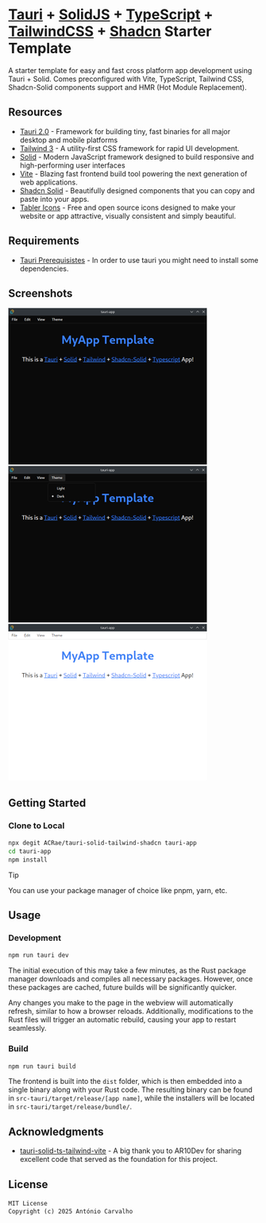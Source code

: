 # [Tauri](https://v2.tauri.app/) + [SolidJS](https://docs.solidjs.com/) + [TypeScript](https://www.typescriptlang.org/) + [TailwindCSS](https://v3.tailwindcss.com/docs/) + [Shadcn](https://shadcn-solid.com/) Starter Template

A starter template for easy and fast cross platform app development using Tauri + Solid. Comes preconfigured with Vite, TypeScript, Tailwind CSS, Shadcn-Solid components support and HMR (Hot Module Replacement).


## Resources
* [Tauri 2.0](https://v2.tauri.app/) - Framework for building tiny, fast binaries for all major desktop and mobile platforms
* [Tailwind 3](https://v3.tailwindcss.com/docs/) - A utility-first CSS framework for rapid UI development.
* [Solid](https://docs.solidjs.com/) - Modern JavaScript framework designed to build responsive and high-performing user interfaces
* [Vite](https://vite.dev/) - Blazing fast frontend build tool powering the next generation of web applications. 
* [Shadcn Solid](https://shadcn-solid.com/) - Beautifully designed components that you can copy and paste into your apps.
* [Tabler Icons](https://tabler.io/docs/icons/libraries/solidjs) - Free and open source icons designed to make your website or app attractive, visually consistent and simply beautiful.


## Requirements
* [Tauri Prerequisistes](https://tauri.app/start/prerequisites/) - In order to use tauri you might need to install some dependencies.


## Screenshots

<p float="left">
    <img src="https://github.com/ACRae/tauri-solid-tailwind-shadcn/raw/main/images/default_theme.png" width="400" />
    <img src="https://github.com/ACRae/tauri-solid-tailwind-shadcn/raw/main/images/theme_switch.png" width="400" />
    <img src="https://github.com/ACRae/tauri-solid-tailwind-shadcn/raw/main/images/light_theme.png" width="400" />
</p>


## Getting Started

### Clone to Local
```bash
npx degit ACRae/tauri-solid-tailwind-shadcn tauri-app 
cd tauri-app
npm install
```
> [!TIP]
> You can use your package manager of choice like pnpm, yarn, etc.


## Usage

### Development
```bash
npm run tauri dev
```
The initial execution of this may take a few minutes, as the Rust package manager downloads and compiles all necessary packages. However, once these packages are cached, future builds will be significantly quicker.

Any changes you make to the page in the webview will automatically refresh, similar to how a browser reloads. Additionally, modifications to the Rust files will trigger an automatic rebuild, causing your app to restart seamlessly.


### Build
```bash
npm run tauri build
```
The frontend is built into the `dist` folder, which is then embedded into a single binary along with your Rust code.
The resulting binary can be found in `src-tauri/target/release/[app name]`, while the installers will be located in `src-tauri/target/release/bundle/`.


## Acknowledgments
* [tauri-solid-ts-tailwind-vite](https://github.com/AR10Dev/tauri-solid-ts-tailwind-vite) - A big thank you to AR10Dev for sharing excellent code that served as the foundation for this project.


## License
```
MIT License 
Copyright (c) 2025 António Carvalho
```